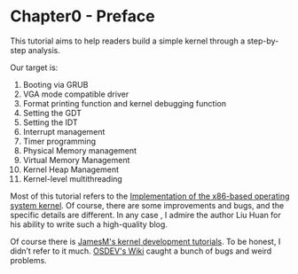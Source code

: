 # Chapter0 - Preface

This tutorial aims to help readers build a simple kernel through a step-by-step analysis.

Our target is:

1. Booting via GRUB
2. VGA mode compatible driver
3. Format printing function and kernel debugging function
4. Setting the GDT
5. Setting the IDT
6. Interrupt management
7. Timer programming
8. Physical Memory management
9. Virtual Memory Management
10. Kernel Heap Management
11. Kernel-level multithreading



Most of this tutorial refers to the [Implementation of the x86-based operating system kernel](http://wiki.0xffffff.org). Of course, there are some improvements and bugs, and the specific details are different. In any case , I admire the author Liu Huan for his ability to write such a high-quality blog.

Of course there is [JamesM's kernel development tutorials](http://www.jamesmolloy.co.uk/tutorial_html/). To be honest, I didn’t refer to it much. [OSDEV's Wiki](https://wiki.osdev.org/James_Molloy's_Tutorial_Known_Bugs) caught a bunch of bugs and weird problems.
